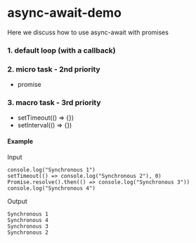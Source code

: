 # async-await-demo
Here we discuss how to use async-await with promises

### 1. default loop (with a callback)

### 2. micro task - 2nd priority

* promise

### 3. macro task - 3rd priority

* setTimeout(() => {})
* setInterval(() => {})

#### Example

Input
```.env
console.log("Synchronous 1")
setTimeout(() => console.log("Synchronous 2"), 0)
Promise.resolve().then(() => console.log("Synchronous 3"))
console.log("Synchronous 4")
```

Output
```.env
Synchronous 1
Synchronous 4
Synchronous 3
Synchronous 2
```
